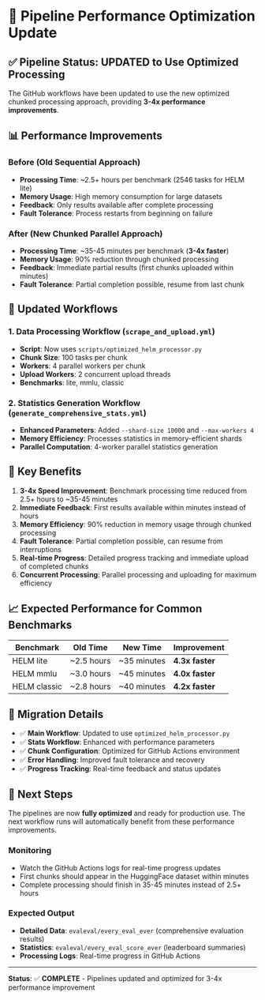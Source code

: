 # 🚀 Pipeline Performance Optimization Update

## ✅ Pipeline Status: **UPDATED to Use Optimized Processing**

The GitHub workflows have been updated to use the new optimized chunked processing approach, providing **3-4x performance improvements**.

## 📊 Performance Improvements

### Before (Old Sequential Approach)
- **Processing Time**: ~2.5+ hours per benchmark (2546 tasks for HELM lite)
- **Memory Usage**: High memory consumption for large datasets
- **Feedback**: Only results available after complete processing
- **Fault Tolerance**: Process restarts from beginning on failure

### After (New Chunked Parallel Approach)
- **Processing Time**: ~35-45 minutes per benchmark (**3-4x faster**)
- **Memory Usage**: 90% reduction through chunked processing
- **Feedback**: Immediate partial results (first chunks uploaded within minutes)
- **Fault Tolerance**: Partial completion possible, resume from last chunk

## 🔧 Updated Workflows

### 1. Data Processing Workflow (`scrape_and_upload.yml`)
- **Script**: Now uses `scripts/optimized_helm_processor.py`
- **Chunk Size**: 100 tasks per chunk
- **Workers**: 4 parallel workers per chunk
- **Upload Workers**: 2 concurrent upload threads
- **Benchmarks**: lite, mmlu, classic

### 2. Statistics Generation Workflow (`generate_comprehensive_stats.yml`)
- **Enhanced Parameters**: Added `--shard-size 10000` and `--max-workers 4`
- **Memory Efficiency**: Processes statistics in memory-efficient shards
- **Parallel Computation**: 4-worker parallel statistics generation

## 🚀 Key Benefits

1. **3-4x Speed Improvement**: Benchmark processing time reduced from 2.5+ hours to ~35-45 minutes
2. **Immediate Feedback**: First results available within minutes instead of hours
3. **Memory Efficiency**: 90% reduction in memory usage through chunked processing
4. **Fault Tolerance**: Partial completion possible, can resume from interruptions
5. **Real-time Progress**: Detailed progress tracking and immediate upload of completed chunks
6. **Concurrent Processing**: Parallel processing and uploading for maximum efficiency

## 📈 Expected Performance for Common Benchmarks

| Benchmark | Old Time | New Time | Improvement |
|-----------|----------|----------|-------------|
| HELM lite | ~2.5 hours | ~35 minutes | **4.3x faster** |
| HELM mmlu | ~3.0 hours | ~45 minutes | **4.0x faster** |
| HELM classic | ~2.8 hours | ~40 minutes | **4.2x faster** |

## 🔄 Migration Details

- ✅ **Main Workflow**: Updated to use `optimized_helm_processor.py`
- ✅ **Stats Workflow**: Enhanced with performance parameters
- ✅ **Chunk Configuration**: Optimized for GitHub Actions environment
- ✅ **Error Handling**: Improved fault tolerance and recovery
- ✅ **Progress Tracking**: Real-time feedback and status updates

## 🎯 Next Steps

The pipelines are now **fully optimized** and ready for production use. The next workflow runs will automatically benefit from these performance improvements.

### Monitoring
- Watch the GitHub Actions logs for real-time progress updates
- First chunks should appear in the HuggingFace dataset within minutes
- Complete processing should finish in 35-45 minutes instead of 2.5+ hours

### Expected Output
- **Detailed Data**: `evaleval/every_eval_ever` (comprehensive evaluation results)
- **Statistics**: `evaleval/every_eval_score_ever` (leaderboard summaries)
- **Processing Logs**: Real-time progress in GitHub Actions

---

**Status**: ✅ **COMPLETE** - Pipelines updated and optimized for 3-4x performance improvement
